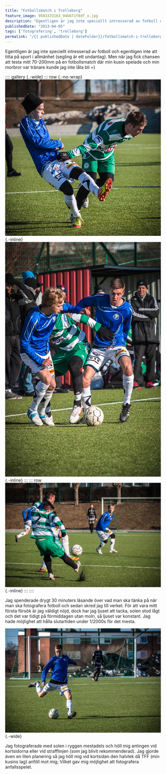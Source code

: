 ```yaml
---
title: "Fotbollsmatch i Trelleborg"
feature_image: 9503333163_94b671f8df_o.jpg
description: "Egentligen är jag inte speciellt intresserad av fotboll och egentligen inte att titta på sport i allmänhet (segling är ett undantag). Men…"
publishedDate: "2013-04-05"
tags: ['fotografering', 'trelleborg']
permalink: "/{{ publishedDate | dateFolder}}/fotbollsmatch-i-trelleborg/index.html"
---
```


Egentligen är jag inte speciellt intresserad av fotboll och egentligen inte att titta på sport i allmänhet (segling är ett undantag). Men när jag fick chansen att testa mitt 70-200mm på en fotbollsmatch där min kusin spelade och min morbror var tränare kunde jag inte låta bli =)

:::: gallery {.-wide}
::: row {.-no-wrap}
![Två fotbollsspelare i närkamp](9506131016_451e42ed0a_c.jpg){.-inline}
![Tre fotbollsspelare i närkamp. Två av spelarna har blåvita kläder den tredje har grön-vita kläder.](9506131166_65d847f8a3_c.jpg){.-inline}
:::
::: row
![En fotbollsspelare i grön-vita kläder sparkar på bollen så att plasten i konstgräset flyger.](9506131406_206d6cea05_k.jpg){.-inline}
:::
::::

Jag spenderade drygt 30 minuters läsande över vad man ska tänka på när man ska fotografera fotboll och sedan skred jag till verket. För att vara mitt första försök är jag väldigt nöjd, dock har jag ljuset att tacka, solen stod lågt och det var tidigt på förmiddagen utan moln, så ljuset var konstant. Jag hade möjlighet att hålla slutartiden under 1/2000s för det mesta.

![En fotbollsspelare i blåvita kläder som är på väg att sparka på bollen.](9503333163_94b671f8df_o.jpg){.-wide}

Jag fotograferade med solen i ryggen mestadels och höll mig antingen vid kortsidorna eller vid strafflinjen (som jag blivit rekommenderad). Jag gjorde även en liten planering så jag höll mig vid kortsidan den halvlek då TFF (min kusins lag) anföll mot mig; Vilket gav mig möjlighet att fotografera anfallsspelet.
